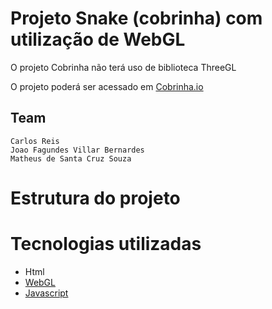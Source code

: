# Projeto Snake (cobrinha) com utilização de WebGL

O projeto Cobrinha não terá uso de biblioteca ThreeGL

O projeto poderá ser acessado em [Cobrinha.io](https://github.com/joaovillarb/Cobrinha.io)

## Team
	Carlos Reis
	Joao Fagundes Villar Bernardes
	Matheus de Santa Cruz Souza

# Estrutura do projeto
<!-- ![](https://uploaddeimagens.com.br/images/003/183/008/full/estrutura_projeto.png?1617660640) -->

# Tecnologias utilizadas
- Html
- [WebGL](https://get.webgl.org/)
- [Javascript](https://www.javascript.com/)
